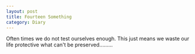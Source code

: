 ```yaml
---
layout: post
title: Fourteen Something
category: Diary
---
```



  Often times we do not test ourselves enough. This just means we waste our life protective what can't be preserved.........